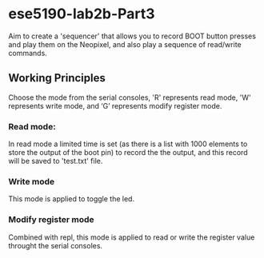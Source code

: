 # ese5190-lab2b-Part3
Aim to create a 'sequencer' that allows you to record BOOT button presses and play them on the Neopixel, and also play a sequence of read/write commands. 

## Working Principles
Choose the mode from the serial consoles, 'R' represents read mode, 'W' represents write mode, and ‘G’ represents modify register mode. 

### Read mode: 
In read mode a limited time is set (as there is a list with 1000 elements to store the output of the boot pin) to record the 
the output, and this record will be saved to 'test.txt' file.

### Write mode
This mode is applied to toggle the led.

### Modify register mode
Combined with repl, this mode is applied to read or write the register value throught the serial consoles.
